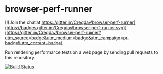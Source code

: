 browser-perf-runner
===================

[![Join the chat at https://gitter.im/Cregdav/browser-perf-runner](https://badges.gitter.im/Cregdav/browser-perf-runner.svg)](https://gitter.im/Cregdav/browser-perf-runner?utm_source=badge&utm_medium=badge&utm_campaign=pr-badge&utm_content=badge)

Run rendering performance tests on a web page by sending pull requests to this repository. 

[![Build Status](https://travis-ci.org/PerfMonkeyCo/browser-perf-runner.svg?branch=master)](https://travis-ci.org/PerfMonkeyCo/browser-perf-runner)
